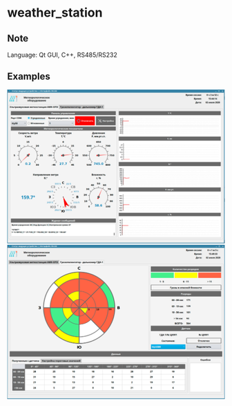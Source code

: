 # weather_station
## Note
Language: Qt GUI, C++, RS485/RS232
## Examples
![Image alt](https://github.com/Bitternet/weather_station/raw/master/images/amk.jpg)
![Image alt](https://github.com/Bitternet/weather_station/raw/master/images/gda.jpg)
